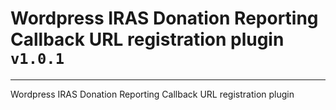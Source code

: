 # Wordpress IRAS Donation Reporting Callback URL registration plugin ```v1.0.1```
---
Wordpress IRAS Donation Reporting Callback URL registration plugin

